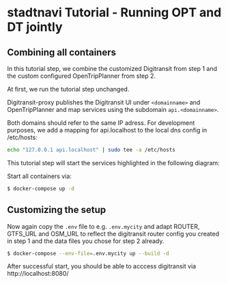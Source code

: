 # stadtnavi Tutorial - Running OPT and DT jointly


## Combining all containers

In this tutorial step, we combine the customized Digitransit from step 1 and the custom configured OpenTripPlanner from step 2.

At first, we run the tutorial step unchanged.

Digitransit-proxy publishes the Digitransit UI under ```<domainname>``` and OpenTripPlanner and map services using the subdomain ```api.<domainname>```.

Both domains should refer to the same IP adress. For development purposes, we add a mapping for api.localhost to the local dns config in /etc/hosts:

```sh
echo "127.0.0.1 api.localhost" | sudo tee -a /etc/hosts
```

This tutorial step will start the services highlighted in the following diagram:

Start all containers via:

```sh
$ docker-compose up -d
```

## Customizing the setup
Now again copy the `.env` file to e.g. `.env.mycity` and adapt ROUTER, GTFS_URL and OSM_URL to reflect the digitransit router config you created in step 1 and the data files you chose for step 2 already.

```sh
$ docker-compose --env-file=.env.mycity up --build -d
```

After successful start, you should be able to acccess digitransit via http://localhost:8080/

